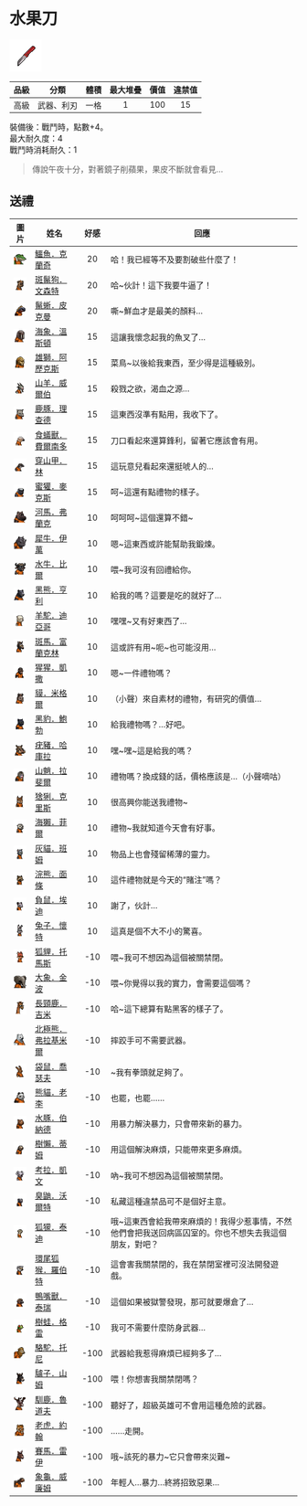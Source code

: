 # 水果刀

![img](images/item_pic_SGD.png)

|品級|分類|體積|最大堆疊|價值|違禁值|
|:--:|:--:|:--:|:--:|:--:|:--:|
|高級|武器、利刃|一格|1|100|15|

裝備後：戰鬥時，點數+4。\
最大耐久度：4\
戰鬥時消耗耐久：1

> 傳說午夜十分，對著鏡子削蘋果，果皮不斷就會看見…

## 送禮

|圖片|姓名|好感|回應|
|:--:|--|:--:|--|
|![img](images/crocodile.png)|[鱷魚．克蘭奇](鱷魚．克蘭奇.md)|20|哈！我已經等不及要割破些什麼了！|
|![img](images/SpottedHyaena.png)|[斑鬣狗．文森特](斑鬣狗．文森特.md)|20|哈\~伙計！這下我要牛逼了！|
|![img](images/MarineIguana.png)|[鬣蜥．皮克曼](鬣蜥．皮克曼.md)|20|嘶\~鮮血才是最美的顏料…|
|![img](images/walrus.png)|[海象．溫斯頓](海象．溫斯頓.md)|15|這讓我懷念起我的魚叉了…|
|![img](images/lion.png)|[雄獅．阿歷克斯](雄獅．阿歷克斯.md)|15|菜鳥\~以後給我東西，至少得是這種級別。|
|![img](images/goat.png)|[山羊．威爾伯](山羊．威爾伯.md)|15|殺戮之欲，渴血之源…|
|![img](images/DeerDolphin.png)|[鹿豚．理查德](鹿豚．理查德.md)|15|這東西沒準有點用，我收下了。|
|![img](images/Anteater.png)|[食蟻獸．費爾南多](食蟻獸．費爾南多.md)|15|刀口看起來還算鋒利，留著它應該會有用。|
|![img](images/pangolin.png)|[穿山甲．林](穿山甲．林.md)|15|這玩意兒看起來還挺唬人的…|
|![img](images/HoneyBadger.png)|[蜜獾．麥克斯](蜜獾．麥克斯.md)|15|呵\~這還有點禮物的樣子。|
|![img](images/hippopotamus.png)|[河馬．弗蘭克](河馬．弗蘭克.md)|10|呵呵呵\~這個還算不錯\~|
|![img](images/rhinoceros.png)|[犀牛．伊萬](犀牛．伊萬.md)|10|嗯\~這東西或許能幫助我鍛煉。|
|![img](images/AfricanBuffalo.png)|[水牛．比爾](水牛．比爾.md)|10|喂\~我可沒有回禮給你。|
|![img](images/BlackBear.png)|[黑熊．亨利](黑熊．亨利.md)|10|給我的嗎？這要是吃的就好了…|
|![img](images/Alpaca.png)|[羊駝．迪亞哥](羊駝．迪亞哥.md)|10|嘿嘿\~又有好東西了…|
|![img](images/zebra.png)|[斑馬．富蘭克林](斑馬．富蘭克林.md)|10|這或許有用\~呃\~也可能沒用…|
|![img](images/chimpanzee.png)|[猩猩．凱撒](猩猩．凱撒.md)|10|嗯\~一件禮物嗎？|
|![img](images/tapir.png)|[貘．米格爾](貘．米格爾.md)|10|（小聲）來自素材的禮物，有研究的價值…|
|![img](images/BlackPanther.png)|[黑豹．鮑勃](黑豹．鮑勃.md)|10|給我禮物嗎？…好吧。|
|![img](images/Warthog.png)|[疣豬．哈庫拉](疣豬．哈庫拉.md)|10|嘿\~嘿\~這是給我的嗎？|
|![img](images/Mandrill.png)|[山魈．拉斐爾](山魈．拉斐爾.md)|10|禮物嗎？換成錢的話，價格應該是…（小聲嘀咕）|
|![img](images/Lynx.png)|[猞猁．克里斯](猞猁．克里斯.md)|10|很高興你能送我禮物\~|
|![img](images/SeaOtter.png)|[海獺．菲爾](海獺．菲爾.md)|10|禮物\~我就知道今天會有好事。|
|![img](images/cat.png)|[灰貓．班姆](灰貓．班姆.md)|10|物品上也會殘留稀薄的靈力。|
|![img](images/Raccoon.png)|[浣熊．面條](浣熊．面條.md)|10|這件禮物就是今天的“賭注”嗎？|
|![img](images/Possum.png)|[負鼠．埃迪](負鼠．埃迪.md)|10|謝了，伙計…|
|![img](images/rabbit.png)|[兔子．懷特](兔子．懷特.md)|10|這真是個不大不小的驚喜。|
|![img](images/fox.png)|[狐貍．托馬斯](狐貍．托馬斯.md)|-10|喂\~我可不想因為這個被關禁閉。|
|![img](images/elephant.png)|[大象．金波](大象．金波.md)|-10|喂\~你覺得以我的實力，會需要這個嗎？|
|![img](images/giraffe.png)|[長頸鹿．吉米](長頸鹿．吉米.md)|-10|哈\~這下總算有點黑客的樣子了。|
|![img](images/PolarBear.png)|[北極熊．弗拉基米爾](北極熊．弗拉基米爾.md)|-10|摔跤手可不需要武器。|
|![img](images/kangaroo.png)|[袋鼠．喬瑟夫](袋鼠．喬瑟夫.md)|-10|\~我有拳頭就足夠了。|
|![img](images/panda.png)|[熊貓．老李](熊貓．老李.md)|-10|也罷，也罷……|
|![img](images/Capybara.png)|[水豚．伯納德](水豚．伯納德.md)|-10|用暴力解決暴力，只會帶來新的暴力。|
|![img](images/sloth.png)|[樹懶．蒂姆](樹懶．蒂姆.md)|-10|用這個解決麻煩，只能帶來更多麻煩。|
|![img](images/Koala.png)|[考拉．凱文](考拉．凱文.md)|-10|吶\~我可不想因為這個被關禁閉。|
|![img](images/skunk.png)|[臭鼬．沃爾特](臭鼬．沃爾特.md)|-10|私藏這種違禁品可不是個好主意。|
|![img](images/meerkat.png)|[狐獴．泰迪](狐獴．泰迪.md)|-10|哦\~這東西會給我帶來麻煩的！我得少惹事情，不然他們會把我送回病區囚室的。你也不想失去我這個朋友，對吧？|
|![img](images/RingTailedLemur.png)|[環尾狐猴．羅伯特](環尾狐猴．羅伯特.md)|-10|這會害我關禁閉的，我在禁閉室裡可沒法開發遊戲。|
|![img](images/platypus.png)|[鴨嘴獸．泰瑞](鴨嘴獸．泰瑞.md)|-10|這個如果被獄警發現，那可就要爆倉了…|
|![img](images/Treefrog.png)|[樹蛙．格雷](樹蛙．格雷.md)|-10|我可不需要什麼防身武器…|
|![img](images/camel.png)|[駱駝．托尼](駱駝．托尼.md)|-100|武器給我惹得麻煩已經夠多了…|
|![img](images/donkey.png)|[驢子．山姆](驢子．山姆.md)|-100|喂！你想害我關禁閉嗎？|
|![img](images/reindeer.png)|[馴鹿．魯道夫](馴鹿．魯道夫.md)|-100|聽好了，超級英雄可不會用這種危險的武器。|
|![img](images/tiger.png)|[老虎．約翰](老虎．約翰.md)|-100|……走開。|
|![img](images/horse.png)|[賽馬．雷伊](賽馬．雷伊.md)|-100|哦\~該死的暴力\~它只會帶來災難\~|
|![img](images/Tortoise.png)|[象龜．威廉姆](象龜．威廉姆.md)|-100|年輕人…暴力…終將招致惡果…|

